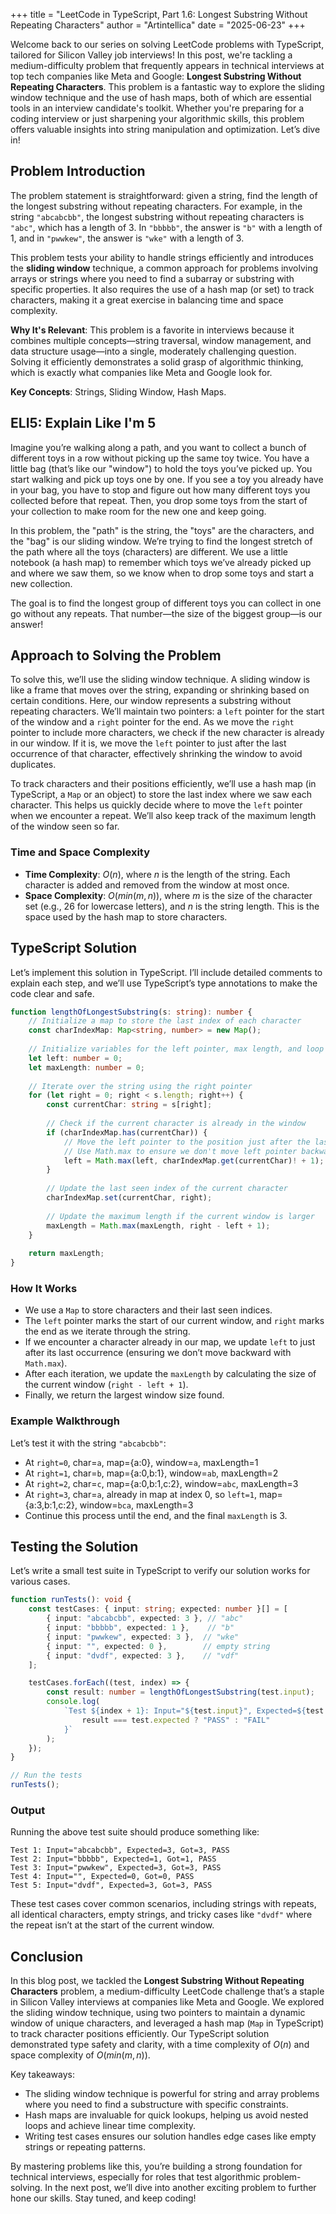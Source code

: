 +++
title = "LeetCode in TypeScript, Part 1.6: Longest Substring Without Repeating Characters"
author = "Artintellica"
date = "2025-06-23"
+++

Welcome back to our series on solving LeetCode problems with TypeScript, tailored for Silicon Valley job interviews! In this post, we're tackling a medium-difficulty problem that frequently appears in technical interviews at top tech companies like Meta and Google: **Longest Substring Without Repeating Characters**. This problem is a fantastic way to explore the sliding window technique and the use of hash maps, both of which are essential tools in an interview candidate's toolkit. Whether you're preparing for a coding interview or just sharpening your algorithmic skills, this problem offers valuable insights into string manipulation and optimization. Let’s dive in!

## Problem Introduction

The problem statement is straightforward: given a string, find the length of the longest substring without repeating characters. For example, in the string `"abcabcbb"`, the longest substring without repeating characters is `"abc"`, which has a length of 3. In `"bbbbb"`, the answer is `"b"` with a length of 1, and in `"pwwkew"`, the answer is `"wke"` with a length of 3.

This problem tests your ability to handle strings efficiently and introduces the **sliding window** technique, a common approach for problems involving arrays or strings where you need to find a subarray or substring with specific properties. It also requires the use of a hash map (or set) to track characters, making it a great exercise in balancing time and space complexity.

**Why It's Relevant**: This problem is a favorite in interviews because it combines multiple concepts—string traversal, window management, and data structure usage—into a single, moderately challenging question. Solving it efficiently demonstrates a solid grasp of algorithmic thinking, which is exactly what companies like Meta and Google look for.

**Key Concepts**: Strings, Sliding Window, Hash Maps.

## ELI5: Explain Like I'm 5

Imagine you’re walking along a path, and you want to collect a bunch of different toys in a row without picking up the same toy twice. You have a little bag (that’s like our "window") to hold the toys you’ve picked up. You start walking and pick up toys one by one. If you see a toy you already have in your bag, you have to stop and figure out how many different toys you collected before that repeat. Then, you drop some toys from the start of your collection to make room for the new one and keep going.

In this problem, the "path" is the string, the "toys" are the characters, and the "bag" is our sliding window. We’re trying to find the longest stretch of the path where all the toys (characters) are different. We use a little notebook (a hash map) to remember which toys we’ve already picked up and where we saw them, so we know when to drop some toys and start a new collection.

The goal is to find the longest group of different toys you can collect in one go without any repeats. That number—the size of the biggest group—is our answer!

## Approach to Solving the Problem

To solve this, we’ll use the sliding window technique. A sliding window is like a frame that moves over the string, expanding or shrinking based on certain conditions. Here, our window represents a substring without repeating characters. We’ll maintain two pointers: a `left` pointer for the start of the window and a `right` pointer for the end. As we move the `right` pointer to include more characters, we check if the new character is already in our window. If it is, we move the `left` pointer to just after the last occurrence of that character, effectively shrinking the window to avoid duplicates.

To track characters and their positions efficiently, we’ll use a hash map (in TypeScript, a `Map` or an object) to store the last index where we saw each character. This helps us quickly decide where to move the `left` pointer when we encounter a repeat. We’ll also keep track of the maximum length of the window seen so far.

### Time and Space Complexity
- **Time Complexity**: $O(n)$, where $n$ is the length of the string. Each character is added and removed from the window at most once.
- **Space Complexity**: $O(min(m, n))$, where $m$ is the size of the character set (e.g., 26 for lowercase letters), and $n$ is the string length. This is the space used by the hash map to store characters.

## TypeScript Solution

Let’s implement this solution in TypeScript. I’ll include detailed comments to explain each step, and we’ll use TypeScript’s type annotations to make the code clear and safe.

```typescript
function lengthOfLongestSubstring(s: string): number {
    // Initialize a map to store the last index of each character
    const charIndexMap: Map<string, number> = new Map();
    
    // Initialize variables for the left pointer, max length, and loop through string with right pointer
    let left: number = 0;
    let maxLength: number = 0;
    
    // Iterate over the string using the right pointer
    for (let right = 0; right < s.length; right++) {
        const currentChar: string = s[right];
        
        // Check if the current character is already in the window
        if (charIndexMap.has(currentChar)) {
            // Move the left pointer to the position just after the last occurrence of currentChar
            // Use Math.max to ensure we don't move left pointer backward
            left = Math.max(left, charIndexMap.get(currentChar)! + 1);
        }
        
        // Update the last seen index of the current character
        charIndexMap.set(currentChar, right);
        
        // Update the maximum length if the current window is larger
        maxLength = Math.max(maxLength, right - left + 1);
    }
    
    return maxLength;
}
```

### How It Works
- We use a `Map` to store characters and their last seen indices.
- The `left` pointer marks the start of our current window, and `right` marks the end as we iterate through the string.
- If we encounter a character already in our map, we update `left` to just after its last occurrence (ensuring we don’t move backward with `Math.max`).
- After each iteration, we update the `maxLength` by calculating the size of the current window (`right - left + 1`).
- Finally, we return the largest window size found.

### Example Walkthrough
Let’s test it with the string `"abcabcbb"`:
- At `right=0`, char=`a`, map={a:0}, window=`a`, maxLength=1
- At `right=1`, char=`b`, map={a:0,b:1}, window=`ab`, maxLength=2
- At `right=2`, char=`c`, map={a:0,b:1,c:2}, window=`abc`, maxLength=3
- At `right=3`, char=`a`, already in map at index 0, so `left=1`, map={a:3,b:1,c:2}, window=`bca`, maxLength=3
- Continue this process until the end, and the final `maxLength` is 3.

## Testing the Solution
Let’s write a small test suite in TypeScript to verify our solution works for various cases.

```typescript
function runTests(): void {
    const testCases: { input: string; expected: number }[] = [
        { input: "abcabcbb", expected: 3 }, // "abc"
        { input: "bbbbb", expected: 1 },    // "b"
        { input: "pwwkew", expected: 3 },  // "wke"
        { input: "", expected: 0 },        // empty string
        { input: "dvdf", expected: 3 },    // "vdf"
    ];

    testCases.forEach((test, index) => {
        const result: number = lengthOfLongestSubstring(test.input);
        console.log(
            `Test ${index + 1}: Input="${test.input}", Expected=${test.expected}, Got=${result}, ${
                result === test.expected ? "PASS" : "FAIL"
            }`
        );
    });
}

// Run the tests
runTests();
```

### Output
Running the above test suite should produce something like:
```
Test 1: Input="abcabcbb", Expected=3, Got=3, PASS
Test 2: Input="bbbbb", Expected=1, Got=1, PASS
Test 3: Input="pwwkew", Expected=3, Got=3, PASS
Test 4: Input="", Expected=0, Got=0, PASS
Test 5: Input="dvdf", Expected=3, Got=3, PASS
```

These test cases cover common scenarios, including strings with repeats, all identical characters, empty strings, and tricky cases like `"dvdf"` where the repeat isn’t at the start of the current window.

## Conclusion

In this blog post, we tackled the **Longest Substring Without Repeating Characters** problem, a medium-difficulty LeetCode challenge that’s a staple in Silicon Valley interviews at companies like Meta and Google. We explored the sliding window technique, using two pointers to maintain a dynamic window of unique characters, and leveraged a hash map (`Map` in TypeScript) to track character positions efficiently. Our TypeScript solution demonstrated type safety and clarity, with a time complexity of $O(n)$ and space complexity of $O(min(m, n))$.

Key takeaways:
- The sliding window technique is powerful for string and array problems where you need to find a substructure with specific constraints.
- Hash maps are invaluable for quick lookups, helping us avoid nested loops and achieve linear time complexity.
- Writing test cases ensures our solution handles edge cases like empty strings or repeating patterns.

By mastering problems like this, you’re building a strong foundation for technical interviews, especially for roles that test algorithmic problem-solving. In the next post, we’ll dive into another exciting problem to further hone our skills. Stay tuned, and keep coding!
